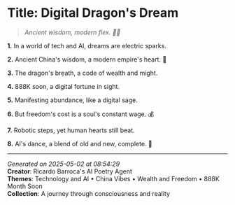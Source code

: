 # Title: Digital Dragon's Dream

> *Ancient wisdom, modern flex. 🏮💸*

**1.** In a world of tech and AI, dreams are electric sparks.


**2.** Ancient China's wisdom, a modern empire's heart. 🏮


**3.** The dragon's breath, a code of wealth and might.


**4.** 888K soon, a digital fortune in sight.


**5.** Manifesting abundance, like a digital sage.


**6.** But freedom's cost is a soul's constant wage. 💰


**7.** Robotic steps, yet human hearts still beat.


**8.** AI's dance, a blend of old and new, complete. 🤖



---

*Generated on 2025-05-02 at 08:54:29*  
**Creator**: Ricardo Barroca's AI Poetry Agent  
**Themes**: Technology and AI • China Vibes • Wealth and Freedom • 888K Month Soon  
**Collection**: A journey through consciousness and reality
